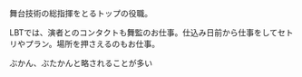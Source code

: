 舞台技術の総指揮をとるトップの役職。

  

LBTでは、演者とのコンタクトも舞監のお仕事。仕込み日前から仕事をしてセトリやプラン。場所を押さえるのもお仕事。

  

ぶかん、ぶたかんと略されることが多い

